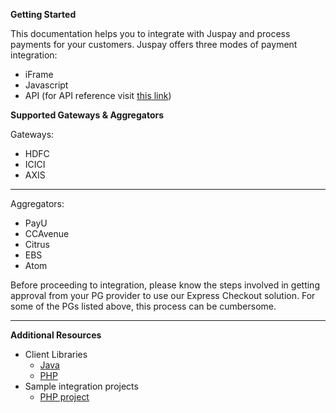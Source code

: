 **Getting Started**

This documentation helps you to integrate with Juspay and process payments for your customers. Juspay offers three modes of payment integration:  

* iFrame
* Javascript
* API (for API reference visit [this link](https://apidocs.juspay.in))

**Supported Gateways & Aggregators**

Gateways:

* HDFC
* ICICI
* AXIS

---

Aggregators:

* PayU
* CCAvenue
* Citrus
* EBS
* Atom

Before proceeding to integration, please know the steps involved in getting approval from your PG provider to use our Express Checkout solution. For some of the PGs listed above, this process can be cumbersome.

---

**Additional Resources**

* Client Libraries
    * [Java](https://bitbucket.org/juspay/juspay_java_client)
    * [PHP](https://bitbucket.org/juspay/juspay-php-client/overview)
* Sample integration projects
    * [PHP project](https://bitbucket.org/juspay/juspay-integration-code-samples)
